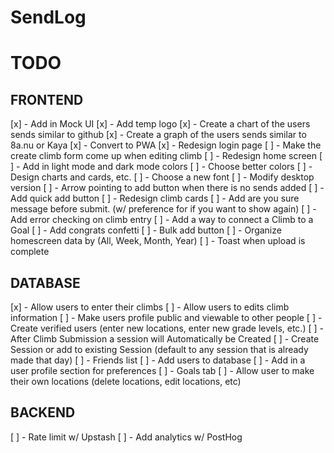 # SendLog

# TODO

## FRONTEND

[x] - Add in Mock UI
[x] - Add temp logo
[x] - Create a chart of the users sends similar to github
[x] - Create a graph of the users sends similar to 8a.nu or Kaya
[x] - Convert to PWA
[x] - Redesign login page
[ ] - Make the create climb form come up when editing climb
[ ] - Redesign home screen
[ ] - Add in light mode and dark mode colors
[ ] - Choose better colors
[ ] - Design charts and cards, etc.
[ ] - Choose a new font
[ ] - Modify desktop version
[ ] - Arrow pointing to add button when there is no sends added
[ ] - Add quick add button
[ ] - Redesign climb cards
[ ] - Add are you sure message before submit. (w/ preference for if you want to show again)
[ ] - Add error checking on climb entry
[ ] - Add a way to connect a Climb to a Goal
[ ] - Add congrats confetti
[ ] - Bulk add button
[ ] - Organize homescreen data by (All, Week, Month, Year)
[ ] - Toast when upload is complete

## DATABASE

[x] - Allow users to enter their climbs
[ ] - Allow users to edits climb information
[ ] - Make users profile public and viewable to other people
[ ] - Create verified users (enter new locations, enter new grade levels, etc.)
[ ] - After Climb Submission a session will Automatically be Created
[ ] - Create Session or add to existing Session (default to any session that is already made that day)
[ ] - Friends list
[ ] - Add users to database
[ ] - Add in a user profile section for preferences
[ ] - Goals tab
[ ] - Allow user to make their own locations (delete locations, edit locations, etc)

## BACKEND

[ ] - Rate limit w/ Upstash
[ ] - Add analytics w/ PostHog
